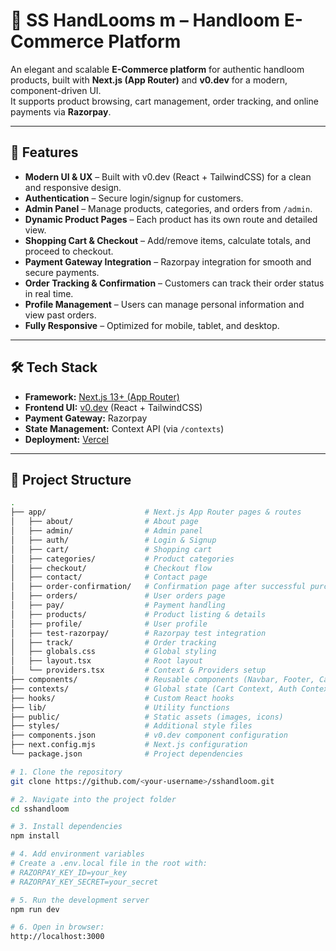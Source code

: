 # 🧵 SS HandLooms m – Handloom E-Commerce Platform

An elegant and scalable **E-Commerce platform** for authentic handloom products, built with **Next.js (App Router)** and **v0.dev** for a modern, component-driven UI.  
It supports product browsing, cart management, order tracking, and online payments via **Razorpay**.

---

## 🌟 Features

- **Modern UI & UX** – Built with v0.dev (React + TailwindCSS) for a clean and responsive design.
- **Authentication** – Secure login/signup for customers.
- **Admin Panel** – Manage products, categories, and orders from `/admin`.
- **Dynamic Product Pages** – Each product has its own route and detailed view.
- **Shopping Cart & Checkout** – Add/remove items, calculate totals, and proceed to checkout.
- **Payment Gateway Integration** – Razorpay integration for smooth and secure payments.
- **Order Tracking & Confirmation** – Customers can track their order status in real time.
- **Profile Management** – Users can manage personal information and view past orders.
- **Fully Responsive** – Optimized for mobile, tablet, and desktop.

---

## 🛠️ Tech Stack

- **Framework:** [Next.js 13+ (App Router)](https://nextjs.org/docs/app)
- **Frontend UI:** [v0.dev](https://v0.dev) (React + TailwindCSS)
- **Payment Gateway:** Razorpay
- **State Management:** Context API (via `/contexts`)
- **Deployment:** [Vercel](https://vercel.com)

---

## 📂 Project Structure

```bash
.
├── app/                      # Next.js App Router pages & routes
│   ├── about/                # About page
│   ├── admin/                # Admin panel
│   ├── auth/                 # Login & Signup
│   ├── cart/                 # Shopping cart
│   ├── categories/           # Product categories
│   ├── checkout/             # Checkout flow
│   ├── contact/              # Contact page
│   ├── order-confirmation/   # Confirmation page after successful purchase
│   ├── orders/               # User orders page
│   ├── pay/                  # Payment handling
│   ├── products/             # Product listing & details
│   ├── profile/              # User profile
│   ├── test-razorpay/        # Razorpay test integration
│   ├── track/                # Order tracking
│   ├── globals.css           # Global styling
│   ├── layout.tsx            # Root layout
│   └── providers.tsx         # Context & Providers setup
├── components/               # Reusable components (Navbar, Footer, Cards)
├── contexts/                 # Global state (Cart Context, Auth Context)
├── hooks/                    # Custom React hooks
├── lib/                      # Utility functions
├── public/                   # Static assets (images, icons)
├── styles/                   # Additional style files
├── components.json           # v0.dev component configuration
├── next.config.mjs           # Next.js configuration
└── package.json              # Project dependencies

# 1. Clone the repository
git clone https://github.com/<your-username>/sshandloom.git

# 2. Navigate into the project folder
cd sshandloom

# 3. Install dependencies
npm install

# 4. Add environment variables
# Create a .env.local file in the root with:
# RAZORPAY_KEY_ID=your_key
# RAZORPAY_KEY_SECRET=your_secret

# 5. Run the development server
npm run dev

# 6. Open in browser:
http://localhost:3000
